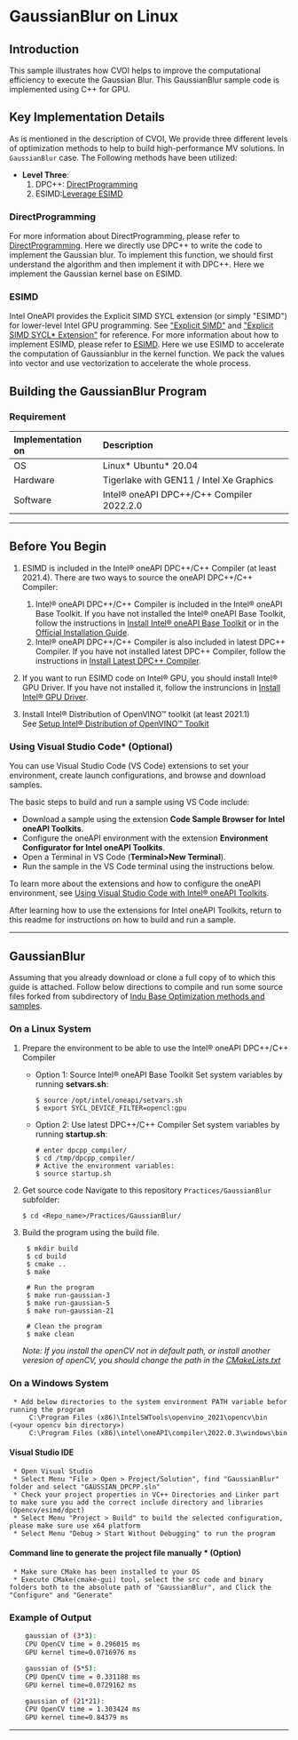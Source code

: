 # GaussianBlur on Linux
## Introduction
This sample illustrates how CVOI helps to improve the computational efficiency to execute the Gaussian Blur. This GaussianBlur sample code is implemented using C++ for GPU.

## Key Implementation Details
As is mentioned in the description of CVOI, We provide three different levels of optimization methods to help to build high-performance MV solutions. In `GaussianBlur` case. The Following methods have been utilized:

* **Level Three**:  
    1. DPC++: [DirectProgramming](#directprogramming)
    2. ESIMD:[Leverage ESIMD](#esimd)

### DirectProgramming
For more information about DirectProgramming, please refer to [DirectProgramming](https://www.intel.com/content/www/us/en/develop/documentation/get-started-with-dpcpp-compiler/top.html).
Here we directly use DPC++ to write the code to implement the Gaussian blur. To implement this function, we should first understand the algorithm and then implement it with DPC++. Here we implement the Gaussian kernel base on ESIMD.
### ESIMD
Intel OneAPI provides the Explicit SIMD SYCL extension (or simply "ESIMD") for lower-level Intel GPU programming. See ["Explicit SIMD"](https://github.com/intel/llvm/tree/sycl/sycl/doc/extensions/ExplicitSIMD) and ["Explicit SIMD SYCL* Extension"](https://www.intel.com/content/www/us/en/develop/documentation/oneapi-dpcpp-cpp-compiler-dev-guide-and-reference/top/optimization-and-programming-guide/vectorization/explicit-vector-programming/explicit-simd-sycl-extension.html) for reference.
For more information about how to implement ESIMD, please refer to [ESIMD](../../DirectProgramming/ESIMD/).
Here we use ESIMD to accelerate the computation of Gaussianblur in the kernel function. We pack the values into vector and use vectorization to accelerate the whole process.




## Building the GaussianBlur Program
### Requirement
| Implementation on                 | Description
|:---                               |:---
| OS                                | Linux* Ubuntu* 20.04
| Hardware                          | Tigerlake with GEN11 / Intel Xe Graphics
| Software                          | Intel® oneAPI DPC++/C++ Compiler 2022.2.0

---


## Before You Begin

1. ESIMD is included in the Intel® oneAPI DPC++/C++ Compiler (at least 2021.4). There are two ways to source the oneAPI DPC++/C++ Compiler:
    1. Intel® oneAPI DPC++/C++ Compiler is included in the Intel® oneAPI Base Toolkit. If you have not installed the Intel® oneAPI Base Toolkit, follow the instructions in [Install Intel® oneAPI Base Toolkit](../../README.md#install-intel-oneapi-base-toolkit) or in the [Official Installation Guide](https://software.intel.com/content/www/us/en/develop/articles/installation-guide-for-intel-oneapi-toolkits.html).
    1. Intel® oneAPI DPC++/C++ Compiler is also included in latest DPC++ Compiler. If you have not installed latest DPC++ Compiler, follow the instructions in [Install Latest DPC++ Compiler](../../README.md#install-latest-dpc-compiler).

1. If you want to run ESIMD code on Intel® GPU, you should install Intel® GPU Driver. If you have not installed it, follow the instruncions in [Install Intel® GPU Driver](../../README.md#install-intel-gpu-driver).

1. Install Intel® Distribution of OpenVINO™ toolkit (at least 2021.1)  
    See [Setup Intel® Distribution of OpenVINO™ Toolkit](../../README.md#install-intel-distribution-of-openvino-toolkit)
### Using Visual Studio Code*  (Optional)

You can use Visual Studio Code (VS Code) extensions to set your environment, create launch configurations,
and browse and download samples.

The basic steps to build and run a sample using VS Code include:
 - Download a sample using the extension **Code Sample Browser for Intel oneAPI Toolkits**.
 - Configure the oneAPI environment with the extension **Environment Configurator for Intel oneAPI Toolkits**.
 - Open a Terminal in VS Code (**Terminal>New Terminal**).
 - Run the sample in the VS Code terminal using the instructions below.

To learn more about the extensions and how to configure the oneAPI environment, see
[Using Visual Studio Code with Intel® oneAPI Toolkits](https://software.intel.com/content/www/us/en/develop/documentation/using-vs-code-with-intel-oneapi/top.html).

After learning how to use the extensions for Intel oneAPI Toolkits, return to this readme for instructions on how to build and run a sample.

---
## GaussianBlur
Assuming that you already download or clone a full copy of to which this guide is attached. Follow below directions to compile and run some source files forked from subdirectory of [Indu Base Optimization methods and samples](https://gitlab.devtools.intel.com/iotg-china-ist/base_optimization/-/tree/master).

### On a Linux System
1. Prepare the environment to be able to use the Intel® oneAPI DPC++/C++ Compiler
    - Option 1: Source Intel® oneAPI Base Toolkit
        Set system variables by running __setvars.sh__:
        ```
        $ source /opt/intel/oneapi/setvars.sh
        $ export SYCL_DEVICE_FILTER=opencl:gpu
        ```

    - Option 2: Use latest DPC++/C++ Compiler
        Set system variables by running __startup.sh__:
        ```
        # enter dpcpp_compiler/
        $ cd /tmp/dpcpp_compiler/
        # Active the environment variables:
        $ source startup.sh 
        ```

1. Get source code
    Navigate to this repository `Practices/GaussianBlur` subfolder:
    ```
    $ cd <Repo_name>/Practices/GaussianBlur/
    ```

1. Build the program using the build file.
   ```
    $ mkdir build
    $ cd build
    $ cmake ..
    $ make

    # Run the program
    $ make run-gaussian-3
    $ make run-gaussian-5
    $ make run-gaussian-21

    # Clean the program
    $ make clean
   ```
   *Note: If you install the openCV not in default path, or install another veresion of openCV, you should change the path in the [CMakeLists.txt](./src/CMakeLists.txt)*

### On a Windows System
     * Add below directories to the system environment PATH variable befor running the program
         C:\Program Files (x86)\IntelSWTools\openvino_2021\opencv\bin (<your opencv bin directory>)
         C:\Program Files (x86)\intel\oneAPI\compiler\2022.0.3\windows\bin

#### Visual Studio IDE
     * Open Visual Studio
     * Select Menu "File > Open > Project/Solution", find "GaussianBlur" folder and select "GAUSSIAN_DPCPP.sln"
     * Check your project properties in VC++ Directories and Linker part to make sure you add the correct include directory and libraries (Opencv/esimd/dpct)
     * Select Menu "Project > Build" to build the selected configuration, please make sure use x64 platform
     * Select Menu "Debug > Start Without Debugging" to run the program

#### Command line to generate the project file manually * (Option)
     * Make sure CMake has been installed to your OS
     * Execute CMake(cmake-gui) tool, select the src code and binary folders both to the absolute path of "GaussianBlur", and Click the "Configure" and "Generate"
### Example of Output
```bash
    gaussian of (3*3):
    CPU OpenCV time = 0.296015 ms
    GPU kernel time=0.0716976 ms
```

```bash
    gaussian of (5*5):
    CPU OpenCV time = 0.331188 ms
    GPU kernel time=0.0729162 ms
```

```bash
    gaussian of (21*21):
    CPU OpenCV time = 1.303424 ms
    GPU kernel time=0.84379 ms
```
---
